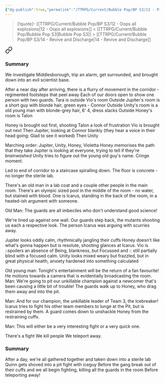 ```yaml
---
{"dg-publish":true,"permalink":"/TTRPG/Current/Bubble Pop/BP S3/13 - Pit Fight Baby Powder/"}
---
```


> [!quote]- [[TTRPG/Current/Bubble Pop/BP S3/12 - Oops all explosions\|12 - Oops all explosions]] < [[TTRPG/Current/Bubble Pop/Bubble Pop S3\|Bubble Pop S3]] > [[TTRPG/Current/Bubble Pop/BP S3/14 - Revive and Discharge\|14 - Revive and Discharge]]
> 
<div class="transclusion internal-embed is-loaded"><a class="markdown-embed-link" href="/ttrpg/current/bubble-pop/bp-s3/12-oops-all-explosions/#summary" aria-label="Open link"><svg xmlns="http://www.w3.org/2000/svg" width="24" height="24" viewBox="0 0 24 24" fill="none" stroke="currentColor" stroke-width="2" stroke-linecap="round" stroke-linejoin="round" class="svg-icon lucide-link"><path d="M10 13a5 5 0 0 0 7.54.54l3-3a5 5 0 0 0-7.07-7.07l-1.72 1.71"></path><path d="M14 11a5 5 0 0 0-7.54-.54l-3 3a5 5 0 0 0 7.07 7.07l1.71-1.71"></path></svg></a><div class="markdown-embed">



### Summary

We investigate Middlesborough, trip an alarm, get surrounded, and brought down into an evil scientist base.

</div></div>



After a near day after arriving, there is a flurry of movement in the corridor - regimented footsteps that peel away
Each of our doors open to show one person with two guards.
Tara is outside Vio's room
Outside Jupiter's room is a short guy with blonde hair, green eyes - Connor
Outside Unity's room is a old young man with blonde-grey hair, 6' 4, dress slacks
Outside Honey's room is Talon

Honey is brought out first, shooting Talon a look of frustration
Vio is brought out next
Then Jupiter, looking at Connor blankly (they hear a voice in their head going: Glad to see it worked)
Then Unity

Marching order: Jupiter, Unity, Honey, Violetta
Honey memorises the path that they take
Jupiter is looking at everyone, trying to tell if they're _brainwashed_
Unity tries to figure out the young old guy's name. Cringe moment.

Led to end of corridor to a staircase spiralling down.
The floor is concrete - no longer the sterile lab.

There's an old man in a lab coat and a couple other people in the main room.
There's an olympic sized pool in the middle of the room - no water, but stained with blood.
One is Icarus, standing in the back of the room, in a heated-ish argument with someone.

Old Man: The guards are all imbeciles who don't understand good science!

We're lined up against one wall.
Our guards step back, the mutants shooting us each a respective look.
The person Icarus was arguing with scurries away.

Jupiter looks oddly calm, rhythmically jangling their cuffs
Honey doesn't like what's gonna happen but is resolute, shooting glances at Icarus.
Vio is ::spoilers an absence of Being, blankness, but Focussed and :: still partially blind with a focused calm.
Unity looks mixed weary but frazzled, but in great physical health, anxiety hardened into something calculated

Old young man: Tonight's entertainment will be the return of a fan favourite! 
He motions towards a camera that is evidentially broadcasting the room.
Man: We're going to pit our unkillable champion against a newcomer that's been causing a little bit of trouble!
The guards walk up to Honey, who drag them away and into the pit.

Man: And for our champion, the unkillable leader of Team 3, the Icebreaker!
Icarus tries to fight his other team members to lunge at the Pit, but is restrained by them.
A guard comes down to unshackle Honey from the restraining cuffs.

Man: This will either be a very interesting fight or a very quick one.

There's a fight
We kill people
We teleport away.

### Summary

After a day, we're all gathered together and taken down into a sterile lab
Quinn gets shoved into a pit fight with iceguy
Before the gang break out of their cuffs and we all begin fighting, killing all the guards in the room
Before teleporting away!